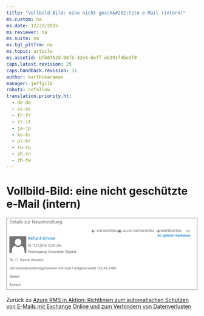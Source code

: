 ```yaml
---
title: "Vollbild-Bild: eine nicht gesch&#252;tzte e-Mail (intern)"
ms.custom: na
ms.date: 12/22/2015
ms.reviewer: na
ms.suite: na
ms.tgt_pltfrm: na
ms.topic: article
ms.assetid: bfb0762d-06fb-42e4-beff-eb391f4bedf0
caps.latest.revision: 25
caps.handback.revision: 11
author: karthikaraman
manager: jeffgilb
robots: nofollow
translation.priority.ht: 
  - de-de
  - es-es
  - fr-fr
  - it-it
  - ja-jp
  - ko-kr
  - pt-br
  - ru-ru
  - zh-cn
  - zh-tw
---
```

# Vollbild-Bild: eine nicht gesch&#252;tzte e-Mail (intern)
![Vollbild: Ungeschützte E-Mail (intern)](../../ems/AADRightsMgmt/media/AzRMS_DLPUnprotectedEmail.png "AzRMS_DLPUnprotectedEmail")

Zurück zu [Azure RMS in Aktion: Richtlinien zum automatischen Schützen von E-Mails mit Exchange Online und zum Verhindern von Datenverlusten](http://technet.microsoft.com/library/jj585026.aspx#BKMK_Example_DLP)

